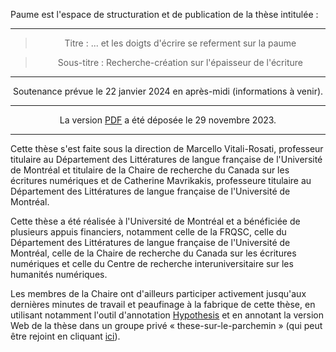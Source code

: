
Paume est l'espace de structuration et de publication de la thèse intitulée :

<center>

---

> Titre : ... et les doigts d'écrire se referment sur la paume

> Sous-titre : Recherche-création sur l'épaisseur de l'écriture

---

Soutenance prévue le 22 janvier 2024 en après-midi (informations à venir). 

---

La version [PDF](/document/TheseMellet.pdf) a été déposée le 29 novembre 2023. 

----

</center>

Cette thèse s'est faite sous la direction de Marcello Vitali-Rosati, professeur titulaire au Département des Littératures de langue française de l'Université de Montréal et titulaire de la Chaire de recherche du Canada sur les écritures numériques et de Catherine Mavrikakis, professeure titulaire au Département des Littératures de langue française de l'Université de Montréal.

Cette thèse a été réalisée à l'Université de Montréal et a bénéficiée de plusieurs appuis financiers, notamment celle de la FRQSC, celle du Département des Littératures de langue française de l'Université de Montréal, celle de la Chaire de recherche du Canada sur les écritures numériques et celle du Centre de recherche interuniversitaire sur les humanités numériques. 

Les membres de la Chaire ont d'ailleurs participer activement jusqu'aux dernières minutes de travail et peaufinage à la fabrique de cette thèse, en utilisant notamment l'outil d'annotation [Hypothesis](https://web.hypothes.is/) et en annotant la version Web de la thèse dans un groupe privé « these-sur-le-parchemin » (qui peut être rejoint en cliquant [ici](https://hypothes.is/groups/W2jobyK5/these-sur-le-parchemin)).

